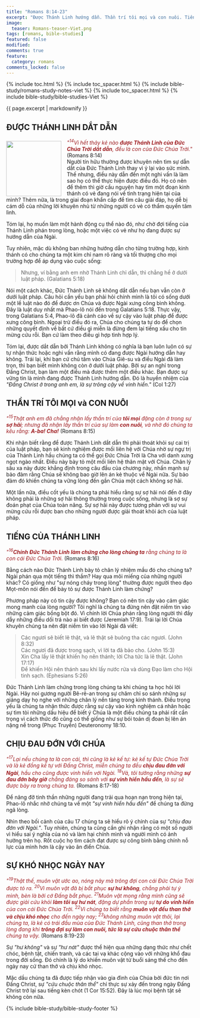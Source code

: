 ```yaml
---
title: "Romans 8:14-23"
excerpt: "Được Thánh Linh hướng dẫn. Thần trí tôi mọi và con nuôi. Tiếng của Thánh Linh. Chịu đau đớn với Chúa. Sự khó nhọc ngày nay."
image:
  teaser: Romans-teaser-Viet.png
tags: [romans, bible-studies]
featured: false
modified:
comments: true
feature:
  category: romans
comments_locked: false
---
```


{% include toc.html %}
{% include toc_spacer.html %}
{% include bible-study/romans-study-notes-viet %}
{% include toc_spacer.html %}
{% include bible-study/bible-studies-Viet %}

{{ page.excerpt | markdownify }}

## ĐƯỢC THÁNH LINH DẮT DẪN

<div>
<p>
<img alt src="http://vacsf.org/assets/images/Romans-teaser-Viet.png" style="border: 0px none; margin: 7px 15px 0px 0px; max-width: 100%; height: 148px; padding: 0px; float: left;">
    <span style="color: rgb(159, 29, 33);"><i>"<sup>14</sup>Vì hết thảy kẻ nào <strong>được Thánh Linh của Ðức Chúa Trời dắt dẫn</strong>, đều là con của Ðức Chúa Trời."</i></span> (Romans 8:14)<br />Người tín hữu thường được khuyên nên tìm sự dẫn dắt của Đức Thánh Linh thay vì ỷ lại vào sức mình. Thế nhưng, điều này dẫn đến một nghi vấn là làm sao họ có thể thực hiện được điều đó. Họ có nên để thêm thì giờ cầu nguyện hay tìm một đoạn kinh thánh có vẻ đang nói về tình trạng hiện tại của mình? Thêm nữa, là trong giai đoạn khẩn cấp để tìm câu giải đáp, họ dễ bị cám dỗ của những lời khuyên nhủ từ những người có vẻ có thẩm quyền tâm lình.</p>
</div>

Tóm lại, họ muốn làm một hành động cụ thể nào đó, như chờ đợi tiếng của Thánh Linh phán trong lòng, hoặc một việc có vẻ như họ đang được sự hướng dẫn của Ngài.

Tuy nhiên, mặc dù không ban những hướng dẫn cho từng trường hợp, kinh thánh có cho chúng ta một kim chỉ nam rõ ràng và tối thượng cho mọi trường hợp để áp dụng vào cuộc sống:

> Nhưng, ví bằng anh em nhờ Thánh Linh chỉ dẫn, thì chẳng hề ở dưới luật pháp. (Galatians 5:18)

Nói một cách khác, Đức Thánh Linh sẽ không dắt dẫn nếu bạn vẫn còn ở dưới luật pháp. Câu hỏi cần yếu bạn phải hỏi chính mình là tôi có sống dưới một lề luật nào đó để được ơn Chúa và được Ngài xưng công bình không. Đây là luật duy nhất mà Phao-lô nói đến trong Galatians 5:18. Thực vậy, trong Galatians 5:4, Phao-lô đã cảnh cáo về sự cậy vào luật pháp để được xưng công bình. Ngoại trừ điều đó ra, Chúa cho chúng ta tự do để chọn những quyết định về bất cứ điều gì miễn là đừng đem lại tiếng xấu cho tin mừng cứu rỗi. Bạn cứ làm theo điều gì hợp tình hợp lý.

Tóm lại, được dắt dẫn bởi Thánh Linh không có nghĩa là bạn luôn luôn có sự tự nhận thức hoặc nghi vấn rằng mình có đang được Ngài hướng dẫn hay không. Trái lại, khi bạn cứ chú tâm vào Chúa Giê-su và điều Ngài đã làm trọn, thì bạn biết mình không còn ở dưới luật pháp. Bởi sự an nghỉ trong Đấng Christ, bạn làm một điều mà được thêm một điều khác. Bạn được sự vững tin là mình đang được Thánh Linh hướng dẫn.  Đó là huyền nhiệm của *"Ðấng Christ ở trong anh em, là sự trông cậy về vinh hiển."* (Col 1:27)

## THẦN TRÍ TÔI MỌI và CON NUÔI

<span style="color: rgb(159, 29, 33);">
<i>"<sup>15</sup>Thật anh em đã chẳng nhận lấy thần trí của <strong>tôi mọi</strong> đặng còn ở trong sự <strong>sợ hãi</strong>; nhưng đã nhận lấy thần trí của sự làm <strong>con nuôi</strong>, và nhờ đó chúng ta kêu rằng: <strong>A-ba! Cha!</strong></i></span> (Romans 8:15)

Khi nhận biết rằng để được Thánh Linh dắt dẫn thì phải thoát khỏi sự cai trị của luật pháp, bạn sẽ kinh nghiệm được mối liên hệ với Chúa nhờ sự ngự trị của Thánh Linh hầu chúng ta có thể gọi Đức Chúa Trời là Cha với danh xưng ngọt ngào nhất. Điều này bày tỏ một mối liên hệ thân mật với Chúa. Chân lý sâu xa này được khẳng định trong câu đầu của chương này, nhấn mạnh sự bảo đảm rằng Chúa sẽ không bao giờ lên án kẻ thuộc về Ngài nữa. Sự bảo đảm đó khiến chúng ta vững lòng đến gần Chúa một cách không sợ hãi.

Một lần nữa, điều cốt yếu là chúng ta phải hiểu rằng sự sợ hãi nói đến ở đây không phải là những sợ hãi thông thường trong cuộc sống, nhưng là sợ sự đoán phạt của Chúa toàn năng. Sự sợ hãi này được tương phản với sự vui mừng cứu rỗi được ban cho những người được giải thoát khỏi ách của luật pháp.

## TIẾNG CỦA THÁNH LINH

<span style="color: rgb(159, 29, 33);">
<i>"<sup>16</sup><strong>Chính Ðức Thánh Linh làm chứng cho lòng chúng ta</strong> rằng chúng ta là con cái Ðức Chúa Trời.</i></span> (Romans 8:16)

Bằng cách nào Đức Thánh Linh bày tỏ chân lý nhiệm mầu đó cho chúng ta? Ngài phán qua một tiếng thì thầm? Hay qua môi miếng của những người khác? Có giống như "sự nóng cháy trong lòng" thường được người theo đạo Mọt-môn nói đến để bày tỏ sự được Thánh Linh làm chứng?

Phương pháp này có tin cậy được không? Bạn có nên tin cậy vào cảm giác mong manh của lòng người? Tôi nghĩ là chúng ta đừng nên đặt niềm tin vào những cảm giác bồng bột đó. Vì chính lời Chúa phán rằng lòng người thì đầy dẫy những điều dối trá nào ai biết được (Jeremiah 17:9). Trái lại lời Chúa khuyên chúng ta nên đặt niềm tin vào lời Ngài đã viết:

> Các ngươi sẽ biết lẽ thật, và lẽ thật sẽ buông tha các ngươi. (John 8:32)<br />
> Các ngươi đã được trong sạch, vì lời ta đã bảo cho. (John 15:3)<br />
> Xin Cha lấy lẽ thật khiến họ nên thánh; lời Cha tức là lẽ thật. (John 17:17)<br />Để khiến Hội nên thánh sau khi lấy nước rửa và dùng Ðạo làm cho Hội tinh sạch. (Ephesians 5:26)

Đức Thánh Linh làm chứng trong lòng chúng ta khi chúng ta học hỏi lời Ngài. Hãy noi gương người Bê-rê-an trong sự chăm chỉ so sánh những sự giảng dạy họ nghe với những chân lý nền tảng trong kinh thánh. Điều trọng yếu là chúng ta nhận thức được rằng sự cậy vào kinh nghiệm cá nhân hoặc sự tìm tòi những dấu hiệu để biết ý Chúa là một điều chúng ta phải rất cẩn trọng vì cách thức đó cũng có thể giống như sự bói toán dị đoan bị lên án nặng nề trong (Phục Truyền) Deuteronomy 18:10.

## CHỊU ĐAU ĐỚN VỚI CHÚA

<span style="color: rgb(159, 29, 33);">
<i>"<sup>17</sup>Lại nếu chúng ta là con cái, thì cũng là kẻ kế tự: kẻ kế tự Ðức Chúa Trời và là kẻ đồng kế tự với Ðấng Christ, miễn chúng ta đều <strong>chịu đau đớn với Ngài</strong>, hầu cho cũng được vinh hiển với Ngài.  <sup>18</sup>Vả, tôi tưởng rằng những <strong>sự đau đớn bây giờ</strong> chẳng đáng so sánh với <strong>sự vinh hiển hầu đến</strong>, là sự sẽ được bày ra trong chúng ta.</i></span> (Romans 8:17-18)

Để nâng đỡ tinh thần những người đang trải qua hoạn nạn trong hiện tại, Phao-lô nhắc nhở chúng ta về một *"sự vinh hiển hầu đến"* để chúng ta đừng ngã lòng.

Nhìn theo bối cảnh của câu 17 chúng ta sẽ hiểu rõ ý chính của sự *"chịu đau đớn với Ngài."*. Tuy nhiên, chúng ta cũng cần ghi nhận rằng có một số người vì hiểu sai ý nghĩa của nó và làm hại chính mình và người mình có ảnh hưởng trên họ. Rốt cuộc họ tìm cách đạt được sự công bình bằng chính nỗ lực của mình hơn là cậy vào ân điển Chúa.

## SỰ KHÓ NHỌC NGÀY NAY

<span style="color: rgb(159, 29, 33);">
<i>"<sup>19</sup>Thật thế, muôn vật ước ao, nóng nảy mà trông đợi con cái Ðức Chúa Trời được tỏ ra.  <sup>20</sup>Vì muôn vật đã bị bắt phục <strong>sự hư không</strong>, chẳng phải tự ý mình, bèn là bởi cớ Ðấng bắt phục.  <sup>21</sup>Muôn vật mong rằng mình cũng sẽ được giải cứu khỏi <strong>làm tôi sự hư nát</strong>, đặng dự phần trong sự <strong>tự do vinh hiển</strong> của con cái Ðức Chúa Trời.  <sup>22</sup>Vì chúng ta biết rằng <strong>muôn vật đều than thở và chịu khó nhọc</strong> cho đến ngày nay;  <sup>23</sup>không những muôn vật thôi, lại chúng ta, là kẻ có trái đầu mùa của Ðức Thánh Linh, cũng than thở trong lòng đang khi <strong>trông đợi sự làm con nuôi, tức là sự cứu chuộc thân thể</strong> chúng ta vậy.</i></span> (Romans 8:19-23)

Sự *"hư không"* và sự *"hư nát"* được thể hiện qua những dạng thức như chết chóc, bệnh tật, chiến tranh, và các tai vạ khác cộng vào với những khổ đau trong đời sống. Đó chính là lý do khiến muôn vật từ buổi sáng thế cho đến ngày nay cứ than thở và chịu khó nhọc.

Mặc dầu chúng ta đã được tiếp nhận vào gia đình của Chúa bởi đức tin nơi Đấng Christ, sự *"cứu chuộc thân thể"* chỉ thực sự xảy đến trong ngày Đấng Christ trở lại sau tiếng kèn chót (1 Cor 15:52). Đây là lúc mọi bệnh tật sẽ không còn nữa.

{% include bible-study/bible-study-footer %}

